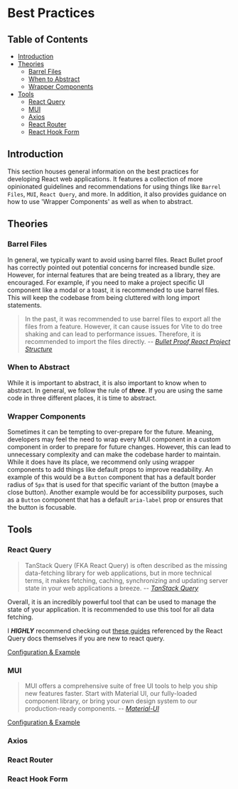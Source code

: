 # Best Practices 

## Table of Contents

- [Introduction](#introduction)
- [Theories](#theories)
  - [Barrel Files](#barrel-files)
  - [When to Abstract](#when-to-abstract)
  - [Wrapper Components](#wrapper-components)
- [Tools](#tools)
    - [React Query](#react-query)
    - [MUI](#mui)
    - [Axios](#axios)
    - [React Router](#react-router)
    - [React Hook Form](#react-hook-form)
    

## Introduction

This section houses general information on the best practices for developing React web applications. It features a collection of more opinionated guidelines and recommendations for using things like `Barrel Files`, `MUI`, `React Query`, and more. In addition, it also provides guidance on how to use 'Wrapper Components' as well as when to abstract. 


## Theories 

### Barrel Files

In general, we typically want to avoid using barrel files. React Bullet proof has correctly pointed out potential concerns for increased bundle size. However, for internal features that are being treated as a library, they are encouraged. For example, if you need to make a project specific UI component like a modal or a toast, it is recommended to use barrel files. This will keep the codebase from being cluttered with long import statements. 

> In the past, it was recommended to use barrel files to export all the files from a feature. 
> However, it can cause issues for Vite to do tree shaking and can lead to performance issues. 
> Therefore, it is recommended to import the files directly.
> -- <cite>[Bullet Proof React Project Structure](https://github.com/alan2207/bulletproof-react/blob/master/docs/project-structure.md)</cite>

### When to Abstract

While it is important to abstract, it is also important to know when to abstract. In general, we follow the rule of ***three***. If you are using the same code in three different places, it is time to abstract.

### Wrapper Components

Sometimes it can be tempting to over-prepare for the future. Meaning, developers may feel the need to wrap every MUI component in a custom component in order to prepare for future changes. However, this can lead to unnecessary complexity and can make the codebase harder to maintain. While it does have its place, we recommend only using wrapper components to add things like default props to improve readability. An example of this would be a `Button` component that has a default border radius of `5px` that is used for that specific variant of the button (maybe a close button). Another example would be for accessibility purposes, such as a `Button` component that has a default `aria-label` prop or ensures that the button is focusable.

## Tools 

### React Query

> TanStack Query (FKA React Query) is often described as the missing data-fetching library for web applications, but in more technical terms, it makes fetching, caching, synchronizing and updating server state in your web applications a breeze. -- <cite>[TanStack Query](https://tanstack.com/query/v5/docs/framework/react/overview)</cite>

Overall, it is an incredibly powerful tool that can be used to manage the state of your application. It is recommended to use this tool for all data fetching.

I **_HIGHLY_** recommend checking out [these guides](https://tkdodo.eu/blog/practical-react-query) referenced by the React Query docs themselves if you are new to react query.

[Configuration & Example](./tools/react-query.md)

### MUI 

> MUI offers a comprehensive suite of free UI tools to help you ship new features faster. Start with Material UI, our fully-loaded component library, or bring your own design system to our production-ready components. -- <cite>[Material-UI](https://mui.com/)</cite>


[Configuration & Example](./tools/mui.md)


### Axios

### React Router

### React Hook Form



